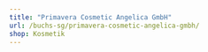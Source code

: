 ```yaml
---
title: "Primavera Cosmetic Angelica GmbH"
url: /buchs-sg/primavera-cosmetic-angelica-gmbh/
shop: Kosmetik
---
```


